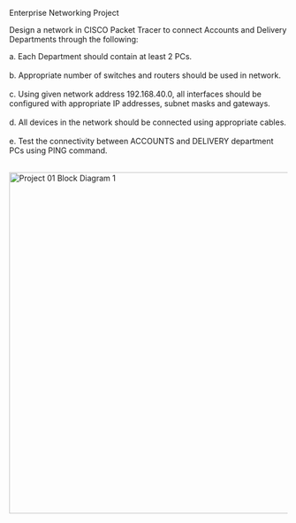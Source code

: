 Enterprise Networking Project

Design a network in CISCO Packet Tracer to connect Accounts and Delivery Departments through the following:

a. Each Department should contain at least 2 PCs.<br><br>
b. Appropriate number of switches and routers should be used in network.<br><br>
c. Using given network address 192.168.40.0, all interfaces should be configured with appropriate IP addresses, subnet masks       and gateways.<br><br>
d. All devices in the network should be connected using appropriate cables.<br><br>
e. Test the connectivity between ACCOUNTS and DELIVERY department PCs using PING command.<br><br>

<img width="1118" height="617" alt="Project 01 Block Diagram 1" src="https://github.com/user-attachments/assets/9cfcd8cb-1f25-46a1-8cb4-597bb4106d64" /><br><br>



